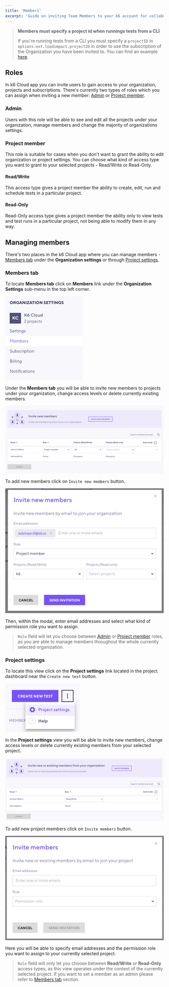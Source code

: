 ```yaml
---
title: 'Members'
excerpt: 'Guide on inviting Team Members to your k6 account for collaboration'
---
```



> <b>Members must specify a project id when runnings tests from a CLI</b>
> 
> If you're running tests from a CLI you must specify a `projectID` in `options.ext.loadimpact.projectID` in order to use the subscription of the Organization you have been invited to. You can find an example [here](/cloud/project-and-team-management/projects/#running-cli-tests-in-a-specific-project).

## Roles

In k6 Cloud app you can invite users to gain access to your organization, projects and subscriptions. There's currently two types of roles which you can assign when inviting a new member: [Admin](/cloud/project-and-team-management/members#admin) or [Project member](/cloud/project-and-team-management/members#project-member).

### Admin

Users with this role will be able to see and edit all the projects under your organization, manage members and change the majority of organizations settings.

### Project member

This role is suitable for cases when you don't want to grant the ability to edit organization or project settings. You can choose what kind of access type you want to grant to your selected projects - Read/Write or Read-Only.

#### Read/Write

This access type gives a project member the ability to create, edit, run and schedule tests in a particular project.

#### Read-Only

Read-Only access type gives a project member the ability only to view tests and test runs in a particular project, not being able to modify them in any way.

## Managing members

There's two places in the k6 Cloud app where you can manage members - [Members tab](/cloud/project-and-team-management/members/#members-tab) under the **Organization settings** or through [Project settings](/cloud/project-and-team-management/members/#project-settings). 

### Members tab

To locate **Members tab** click on **Members** link under the **Organization Settings** sub-menu in the top left corner.

![Members tab menu](images/03-Team-Members/members-tab-menu.png)

Under the **Members tab** you will be able to invite new members to projects under your organization, change access levels or delete currently existing members.

![Members tab](images/03-Team-Members/members-tab.png)

To add new members click on `Invite new members` button. 

![Invite members under members tab](images/03-Team-Members/invite-members-members-tab.png)

Then, within the modal, enter email addresses and select what kind of permission role you want to assign.<br />

> `Role` field will let you choose between [Admin](/cloud/project-and-team-management/members#admin) or [Project member](/cloud/project-and-team-management/members#project-member) roles, as you are able to manage members throughout the whole currently selected organization.  

### Project settings

To locate this view click on the **Project settings** link located in the project dashboard near the `Create new test` button.

![Project settings menu](images/03-Team-Members/project-settings-menu.png)

In the **Project settings** view you will be able to invite new members, change access levels or delete currently existing members from your selected project. 

![Project settings](images/03-Team-Members/project-settings.png)

To add new project members click on `Invite members` button.

![Invite members under project settings](images/03-Team-Members/invite-new-members-project-settings.png)

Here you will be able to specify email addresses and the permission role you want to assign to your currently selected project.

> `Role` field will only let you choose between **Read/Write** or **Read-Only**
> access types, as this view operates under the context of the currently selected project. If you want to set a member as an admin please refer to [Members tab](/cloud/project-and-team-management/members/#members-tab) section.
